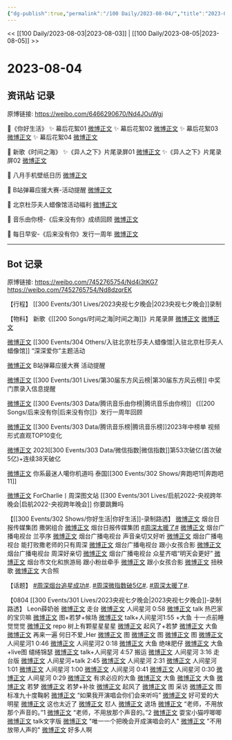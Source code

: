 ```yaml
---
{"dg-publish":true,"permalink":"/100 Daily/2023-08-04/","title":"2023-08-04","created":"2023-08-05T21:15:35.134+08:00","updated":"2023-08-23T17:20:22.581+08:00"}
---
```



<< [[100 Daily/2023-08-03\|2023-08-03]] | [[100 Daily/2023-08-05\|2023-08-05]] >>

# 2023-08-04

## 资讯站 记录

原博链接: https://weibo.com/6466290670/Nd4JOuWgj

💫《你好生活》
✨ 幕后花絮01 [微博正文](https://weibo.com/6466290670/4931052079946177)
✨ 幕后花絮02 [微博正文](https://weibo.com/6466290670/4931052453495741)
✨ 幕后花絮03 [微博正文](https://weibo.com/6466290670/4931053044892502)
✨ 幕后花絮04 [微博正文](https://weibo.com/6466290670/4931113028160270)

💫 新歌《时间之海》
✨《异人之下》片尾录屏01 [微博正文](https://weibo.com/6466290670/4930946840663104)
✨《异人之下》片尾录屏02 [微博正文](https://weibo.com/6466290670/4930995986634546)

💫 八月手机壁纸日历 [微博正文](https://weibo.com/6466290670/4931114239790581)

💫 B站弹幕应援大赛-活动提醒 [微博正文](https://weibo.com/6466290670/4931086838926594)

💫 北京杜莎夫人蜡像馆活动福利 [微博正文](https://weibo.com/6466290670/4931068506146910)

💫 音乐由你榜-《后来没有你》成绩回顾 [微博正文](https://weibo.com/6466290670/4930994451251611)

💫 每日早安-《后来没有你》发行一周年 [微博正文](https://weibo.com/6466290670/4930938218480849)

---
## Bot 记录

原博链接: https://weibo.com/7452765754/Nd4i3tKG7
https://weibo.com/7452765754/Nd8dzqrEK

【行程】
[[300 Events/301 Lives/2023央视七夕晚会\|2023央视七夕晚会]]录制

【物料】
新歌《[[200 Songs/时间之海\|时间之海]]》片尾录屏
[微博正文](http://weibo.com/6299825186/NcYKnxNXX)
[微博正文](https://weibo.com/6466290670/Nd0lwrPWO)

[微博正文](http://weibo.com/3972183489/Nd29H6Idp) [[300 Events/304 Others/入驻北京杜莎夫人蜡像馆\|入驻北京杜莎夫人蜡像馆]] “深深爱你”主题活动

[微博正文](http://weibo.com/6466290670/Nd2I3Bsdk) B站弹幕应援大赛 活动提醒

[微博正文](http://weibo.com/2891278372/Nd3SufoLf) [[300 Events/301 Lives/第30届东方风云榜\|第30届东方风云榜]] 中奖门票录入信息提醒

[微博正文](http://weibo.com/6733257358/NcZDrDyGD) [[300 Events/303 Data/腾讯音乐由你榜\|腾讯音乐由你榜]] 《[[200 Songs/后来没有你\|后来没有你]]》发行一周年回顾

[微博正文](http://weibo.com/6733257358/Nd26y8xar) [[300 Events/303 Data/腾讯音乐榜\|腾讯音乐榜]]2023年中榜单 视频形式直观TOP10变化

[微博正文](https://weibo.com/5637413637/NcZXjgo6u) 2023[[300 Events/303 Data/微信指数\|微信指数]]第53次破亿(首次破5亿)+连续38天破亿

[微博正文](http://weibo.com/7724525486/Nd3eruJj7) 你系最迷人噶你机道吗 泰国[[300 Events/302 Shows/奔跑吧11\|奔跑吧11]]

[微博正文](http://weibo.com/6987697229/Nd4aVpipP) ForCharlie丨周深图文站 [[300 Events/301 Lives/启航2022-央视跨年晚会\|启航2022-央视跨年晚会]] 你要跳舞吗

【[[300 Events/302 Shows/你好生活\|你好生活]]-录制路透】
[微博正文](http://weibo.com/5542843172/Nd0OaABQN) 烟台日报传媒集团 撒粥组合
[微博正文](https://weibo.com/5542843172/Nd3eowjNt) 烟台日报传媒集团 [#周深太暖了#](https://s.weibo.com/weibo?q=%23%E5%91%A8%E6%B7%B1%E5%A4%AA%E6%9A%96%E4%BA%86%23)
[微博正文](http://weibo.com/1874271142/NcRB9FidQ) 烟台广播电视台 兰亭序
[微博正文](https://weibo.com/1874271142/NcRREnka2) 烟台广播电视台 声音亲切又好听
[微博正文](https://weibo.com/1874271142/NcYKX1BjF) 烟台广播电视台 能打败撒老师的只有周深
[微博正文](https://weibo.com/1874271142/NcYSll3ie) 烟台广播电视台 跟小女孩合影
[微博正文](https://weibo.com/1874271142/NcYXztanj) 烟台广播电视台 周深好亲切
[微博正文](https://weibo.com/1874271142/NcZhZ9hNm) 烟台广播电视台 众星齐唱“明天会更好”
[微博正文](http://weibo.com/1971878703/Nd1KO0Y60) 烟台市文化和旅游局 跟小粉丝牵手
[微博正文](http://weibo.com/7672672759/NcYQ0gYPD) 跟小女孩合影
[微博正文](http://weibo.com/1901459883/NcZMY5D5e) 扭秧歌
[微博正文](http://weibo.com/3199780861/Nd3S79cPM) 大合照

【话题】
[#周深烟台追星成功#](https://s.weibo.com/weibo?q=%23%E5%91%A8%E6%B7%B1%E7%83%9F%E5%8F%B0%E8%BF%BD%E6%98%9F%E6%88%90%E5%8A%9F%23).
[#周深微指数破5亿#](https://s.weibo.com/weibo?q=%23%E5%91%A8%E6%B7%B1%E5%BE%AE%E6%8C%87%E6%95%B0%E7%A0%B45%E4%BA%BF%23).
[#周深太暖了#](https://s.weibo.com/weibo?q=%23%E5%91%A8%E6%B7%B1%E5%A4%AA%E6%9A%96%E4%BA%86%23).

【0804 [[300 Events/301 Lives/2023央视七夕晚会\|2023央视七夕晚会]]-录制路透】
Leon薛奶爸
[微博正文](https://weibo.com/1283456485/Nd4tBwMMb) 走台
[微博正文](https://weibo.com/1283456485/Nd4F2EgJz) 人间星河 0:58
[微博正文](https://weibo.com/1283456485/Nd5aqcKup) talk
热巴家的宝贝嘛
[微博正文](https://weibo.com/5406389374/Nd4REurUV) 图+若梦+候场
[微博正文](https://weibo.com/5406389374/Nd51D43Fj) talk+人间星河1:55 +大鱼
十一点前睡觉觉觉
[微博正文](https://weibo.com/6034650377/Nd5qY8zDg) repo
树上有颗星星星星
[微博正文](https://weibo.com/5233836446/Nd5hrcPv7) 起风了+若梦
[微博正文](https://weibo.com/5233836446/Nd5tmtKKE) 大鱼
[微博正文](https://weibo.com/5233836446/Nd5z5o3wW) 再来一遍
何日不爱_Her
[微博正文](https://weibo.com/6700948586/Nd4ND6U2E) 图
[微博正文](https://weibo.com/6700948586/Nd5vZCBaU) 图
[微博正文](https://weibo.com/6700948586/Nd5qJpiOs) 图
[微博正文](https://weibo.com/6700948586/Nd4RRf89L) 人间星河1 0:46
[微博正文](https://weibo.com/6700948586/Nd4VNjHhu) 人间星河2 0:18
[微博正文](https://weibo.com/6700948586/Nd4Uh45NS) 大鱼
绝味肥仔
[微博正文](https://weibo.com/5884012598/Nd5cG17bF) 大鱼+live图
缱绻锦瑟
[微博正文](https://weibo.com/5012689085/Nd5dQFaSd) talk+人间星河 4:57
搬运
[微博正文](https://weibo.com/1901459883/4931202018706523) 人间星河 3:16 走台版
[微博正文](http://weibo.com/7495641082/Nd4YJngcD) 人间星河+talk 2:45
[微博正文](http://weibo.com/1901459883/Nd52Gyg99) 人间星河 2:31
[微博正文](http://weibo.com/3199780861/Nd59PiJKF) 人间星河 1:01
[微博正文](https://weibo.com/3199780861/Nd5EDgQhk) 人间星河 1:00
[微博正文](http://weibo.com/1901459883/Nd5aqvrTE) 人间星河 0:41
[微博正文](http://weibo.com/1901459883/Nd54dpvqs) 人间星河 0:30
[微博正文](http://weibo.com/5122158435/Nd4DvtdOv) 人间星河 0:29
[微博正文](http://weibo.com/5122158435/Nd5k0ovVz) 有求必应的大鱼
[微博正文](http://weibo.com/7568338314/Nd4GG3YC4) 大鱼
[微博正文](https://weibo.com/3199780861/Nd51R9v8q) 大鱼
[微博正文](http://weibo.com/5122158435/Nd5m2yWxL) 若梦
[微博正文](http://weibo.com/7633014126/Nd4SV6Fx8) 若梦+补妆
[微博正文](http://weibo.com/1857196980/Nd4V3uqzM) 起风了
[微博正文](https://weibo.com/7495641082/Nd4BD6cmy) 图 采访
[微博正文](http://weibo.com/6153221451/Nd4Joc1nT) 图 标准九十度鞠躬
[微博正文](http://weibo.com/5982579514/Nd4LKoJRO) “如果我开演唱会你们会来听吗”
[微博正文](http://weibo.com/5122158435/Nd4HZf50i) 好可爱的大明星
[微博正文](http://weibo.com/5122158435/Nd4Tq8gJM) 这也太近了
[微博正文](http://weibo.com/5122158435/Nd51oecto) 怼人
[微博正文](http://weibo.com/5122158435/Nd57aBIAG) 退场
[微博正文](http://weibo.com/7495641082/Nd5dPbE1L) “老师，不用放那个声音的。”1
[微博正文](http://weibo.com/5122158435/Nd5H65jxz) “老师，不用放那个声音的。”2
[微博正文](http://weibo.com/5122158435/Nd5wttlzR) 耍宝小猫哼唧唧
[微博正文](https://weibo.com/1901459883/Nd5ykq9Vv) talk文字版
[微博正文](https://weibo.com/1857196980/Nd51V4rPP) "唯一一个把晚会开成演唱会的人"
[微博正文](https://weibo.com/1857196980/Nd4K3huEy) "不用放带人声的"
[微博正文](https://weibo.com/3199780861/Nd4GcqqEF) 好多人啊
